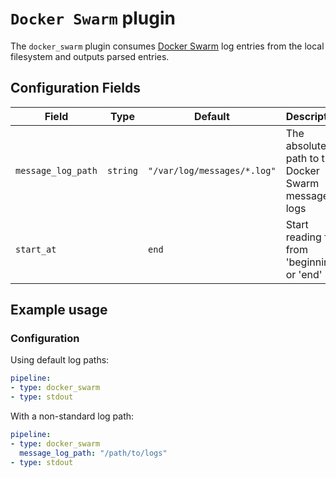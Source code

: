 # `Docker Swarm` plugin

The `docker_swarm` plugin consumes [Docker Swarm](https://docs.docker.com/engine/swarm/) log entries from the local filesystem and outputs parsed entries.

## Configuration Fields

| Field | Type | Default | Description |
| --- | --- |--- | --- |
| `message_log_path` | `string` | `"/var/log/messages/*.log"`  | The absolute path to the Docker Swarm message logs |
| `start_at` |   | `end` | Start reading file from 'beginning' or 'end' |

## Example usage

### Configuration

Using default log paths:

```yaml
pipeline:
- type: docker_swarm
- type: stdout

```

With a non-standard log path:

```yaml
pipeline:
- type: docker_swarm
  message_log_path: "/path/to/logs"
- type: stdout

```
